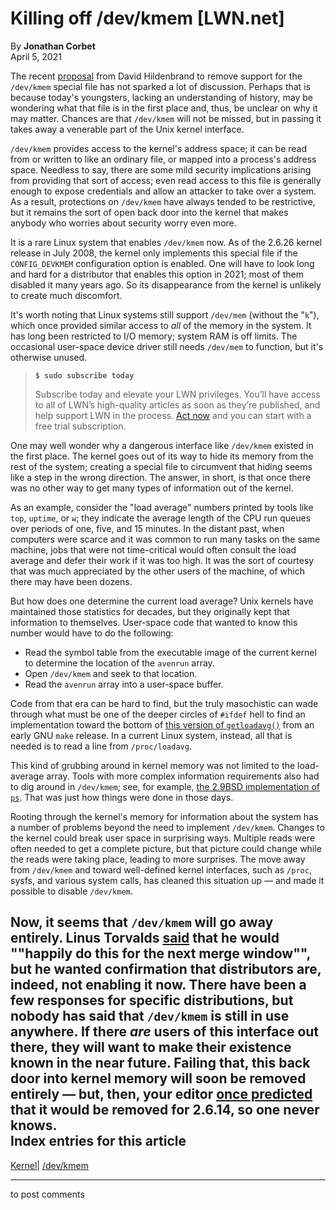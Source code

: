 # Killing off /dev/kmem [LWN.net]

By **Jonathan Corbet**  
April 5, 2021 

The recent [proposal](/ml/linux-kernel/20210319143452.25948-1-david@redhat.com/) from David Hildenbrand to remove support for the `/dev/kmem` special file has not sparked a lot of discussion. Perhaps that is because today's youngsters, lacking an understanding of history, may be wondering what that file is in the first place and, thus, be unclear on why it may matter. Chances are that `/dev/kmem` will not be missed, but in passing it takes away a venerable part of the Unix kernel interface. 

`/dev/kmem` provides access to the kernel's address space; it can be read from or written to like an ordinary file, or mapped into a process's address space. Needless to say, there are some mild security implications arising from providing that sort of access; even read access to this file is generally enough to expose credentials and allow an attacker to take over a system. As a result, protections on `/dev/kmem` have always tended to be restrictive, but it remains the sort of open back door into the kernel that makes anybody who worries about security worry even more. 

It is a rare Linux system that enables `/dev/kmem` now. As of the 2.6.26 kernel release in July 2008, the kernel only implements this special file if the `CONFIG_DEVKMEM` configuration option is enabled. One will have to look long and hard for a distributor that enables this option in 2021; most of them disabled it many years ago. So its disappearance from the kernel is unlikely to create much discomfort. 

It's worth noting that Linux systems still support `/dev/mem` (without the "`k`"), which once provided similar access to _all_ of the memory in the system. It has long been restricted to I/O memory; system RAM is off limits. The occasional user-space device driver still needs `/dev/mem` to function, but it's otherwise unused. 

> **`$ sudo subscribe today`**
> 
> Subscribe today and elevate your LWN privileges. You’ll have access to all of LWN’s high-quality articles as soon as they’re published, and help support LWN in the process. [Act now](https://lwn.net/Promo/nst-sudo/claim) and you can start with a free trial subscription. 

One may well wonder why a dangerous interface like `/dev/kmem` existed in the first place. The kernel goes out of its way to hide its memory from the rest of the system; creating a special file to circumvent that hiding seems like a step in the wrong direction. The answer, in short, is that once there was no other way to get many types of information out of the kernel. 

As an example, consider the "load average" numbers printed by tools like `top`, `uptime`, or `w`; they indicate the average length of the CPU run queues over periods of one, five, and 15 minutes. In the distant past, when computers were scarce and it was common to run many tasks on the same machine, jobs that were not time-critical would often consult the load average and defer their work if it was too high. It was the sort of courtesy that was much appreciated by the other users of the machine, of which there may have been dozens. 

But how does one determine the current load average? Unix kernels have maintained those statistics for decades, but they originally kept that information to themselves. User-space code that wanted to know this number would have to do the following: 

  * Read the symbol table from the executable image of the current kernel to determine the location of the `avenrun` array. 
  * Open `/dev/kmem` and seek to that location. 
  * Read the `avenrun` array into a user-space buffer. 



Code from that era can be hard to find, but the truly masochistic can wade through what must be one of the deeper circles of `#ifdef` hell to find an implementation toward the bottom of [this version of `getloadavg()`](https://opensource.apple.com/source/gnumake/gnumake-131/getloadavg.c.auto.html) from an early GNU `make` release. In a current Linux system, instead, all that is needed is to read a line from `/proc/loadavg`. 

This kind of grubbing around in kernel memory was not limited to the load-average array. Tools with more complex information requirements also had to dig around in `/dev/kmem`; see, for example, [the 2.9BSD implementation of `ps`](https://www.tuhs.org/cgi-bin/utree.pl?file=2.9BSD/usr/src/cmd/ps/ps.c). That was just how things were done in those days. 

Rooting through the kernel's memory for information about the system has a number of problems beyond the need to implement `/dev/kmem`. Changes to the kernel could break user space in surprising ways. Multiple reads were often needed to get a complete picture, but that picture could change while the reads were taking place, leading to more surprises. The move away from `/dev/kmem` and toward well-defined kernel interfaces, such as `/proc`, sysfs, and various system calls, has cleaned this situation up — and made it possible to disable `/dev/kmem`. 

Now, it seems that `/dev/kmem` will go away entirely. Linus Torvalds [said](/ml/linux-kernel/CAHk-=wg1HTbXkjdMYA4zADEiE8HwpZ0=uWy0ujZTJYVT-KCehQ@mail.gmail.com/) that he would ""happily do this for the next merge window"", but he wanted confirmation that distributors are, indeed, not enabling it now. There have been a few responses for specific distributions, but nobody has said that `/dev/kmem` is still in use anywhere. If there _are_ users of this interface out there, they will want to make their existence known in the near future. Failing that, this back door into kernel memory will soon be removed entirely — but, then, your editor [once predicted](/Articles/147901/) that it would be removed for 2.6.14, so one never knows.  
Index entries for this article  
---  
[Kernel](/Kernel/Index)| [/dev/kmem](/Kernel/Index#devkmem)  
  


* * *

to post comments 
